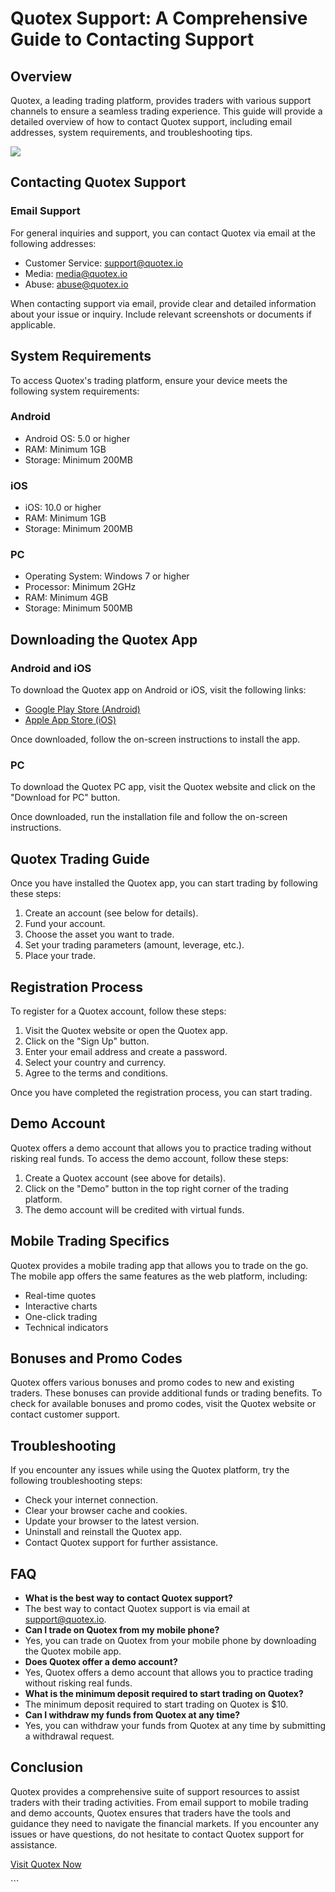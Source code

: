 # Quotex Support: A Comprehensive Guide to Contacting Support

## Overview

Quotex, a leading trading platform, provides traders with various
support channels to ensure a seamless trading experience. This guide
will provide a detailed overview of how to contact Quotex support,
including email addresses, system requirements, and troubleshooting
tips.

[![](https://static.quotex.io/files/4_en/300_250.jpg)](https://traff.sbs/brokerqxlid)

## Contacting Quotex Support

### Email Support

For general inquiries and support, you can contact Quotex via email at
the following addresses:

-   Customer Service: support@quotex.io
-   Media: media@quotex.io
-   Abuse: abuse@quotex.io

When contacting support via email, provide clear and detailed
information about your issue or inquiry. Include relevant screenshots or
documents if applicable.

## System Requirements

To access Quotex\'s trading platform, ensure your device meets the
following system requirements:

### Android

-   Android OS: 5.0 or higher
-   RAM: Minimum 1GB
-   Storage: Minimum 200MB

### iOS

-   iOS: 10.0 or higher
-   RAM: Minimum 1GB
-   Storage: Minimum 200MB

### PC

-   Operating System: Windows 7 or higher
-   Processor: Minimum 2GHz
-   RAM: Minimum 4GB
-   Storage: Minimum 500MB

## Downloading the Quotex App

### Android and iOS

To download the Quotex app on Android or iOS, visit the following links:

-   [Google Play Store (Android)](\%22https://traff.sbs/brokerqxlid\%22)
-   [Apple App Store (iOS)](\%22https://traff.sbs/brokerqxlid\%22)

Once downloaded, follow the on-screen instructions to install the app.

### PC

To download the Quotex PC app, visit the Quotex website and click on the
"Download for PC" button.

Once downloaded, run the installation file and follow the on-screen
instructions.

## Quotex Trading Guide

Once you have installed the Quotex app, you can start trading by
following these steps:

1.  Create an account (see below for details).
2.  Fund your account.
3.  Choose the asset you want to trade.
4.  Set your trading parameters (amount, leverage, etc.).
5.  Place your trade.

## Registration Process

To register for a Quotex account, follow these steps:

1.  Visit the Quotex website or open the Quotex app.
2.  Click on the "Sign Up" button.
3.  Enter your email address and create a password.
4.  Select your country and currency.
5.  Agree to the terms and conditions.

Once you have completed the registration process, you can start trading.

## Demo Account

Quotex offers a demo account that allows you to practice trading without
risking real funds. To access the demo account, follow these steps:

1.  Create a Quotex account (see above for details).
2.  Click on the "Demo" button in the top right corner of the
    trading platform.
3.  The demo account will be credited with virtual funds.

## Mobile Trading Specifics

Quotex provides a mobile trading app that allows you to trade on the go.
The mobile app offers the same features as the web platform, including:

-   Real-time quotes
-   Interactive charts
-   One-click trading
-   Technical indicators

## Bonuses and Promo Codes

Quotex offers various bonuses and promo codes to new and existing
traders. These bonuses can provide additional funds or trading benefits.
To check for available bonuses and promo codes, visit the Quotex website
or contact customer support.

## Troubleshooting

If you encounter any issues while using the Quotex platform, try the
following troubleshooting steps:

-   Check your internet connection.
-   Clear your browser cache and cookies.
-   Update your browser to the latest version.
-   Uninstall and reinstall the Quotex app.
-   Contact Quotex support for further assistance.

## FAQ

-   **What is the best way to contact Quotex support?**
-   The best way to contact Quotex support is via email at
    support@quotex.io.
-   **Can I trade on Quotex from my mobile phone?**
-   Yes, you can trade on Quotex from your mobile phone by downloading
    the Quotex mobile app.
-   **Does Quotex offer a demo account?**
-   Yes, Quotex offers a demo account that allows you to practice
    trading without risking real funds.
-   **What is the minimum deposit required to start trading on Quotex?**
-   The minimum deposit required to start trading on Quotex is \$10.
-   **Can I withdraw my funds from Quotex at any time?**
-   Yes, you can withdraw your funds from Quotex at any time by
    submitting a withdrawal request.

## Conclusion

Quotex provides a comprehensive suite of support resources to assist
traders with their trading activities. From email support to mobile
trading and demo accounts, Quotex ensures that traders have the tools
and guidance they need to navigate the financial markets. If you
encounter any issues or have questions, do not hesitate to contact
Quotex support for assistance.

[Visit Quotex Now](\%22https://traff.sbs/brokerqxlid\%22)

\`\`\`

